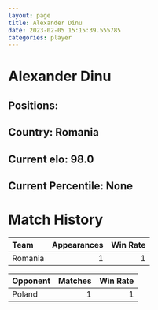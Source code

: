 ```yaml
---  
layout: page  
title: Alexander Dinu  
date: 2023-02-05 15:15:39.555785  
categories: player  
---
```

# Alexander Dinu

## Positions: 

## Country: Romania

## Current elo: 98.0

## Current Percentile: None

# Match History


| Team    |   Appearances |   Win Rate |
|:--------|--------------:|-----------:|
| Romania |             1 |          1 |

| Opponent   |   Matches |   Win Rate |
|:-----------|----------:|-----------:|
| Poland     |         1 |          1 |